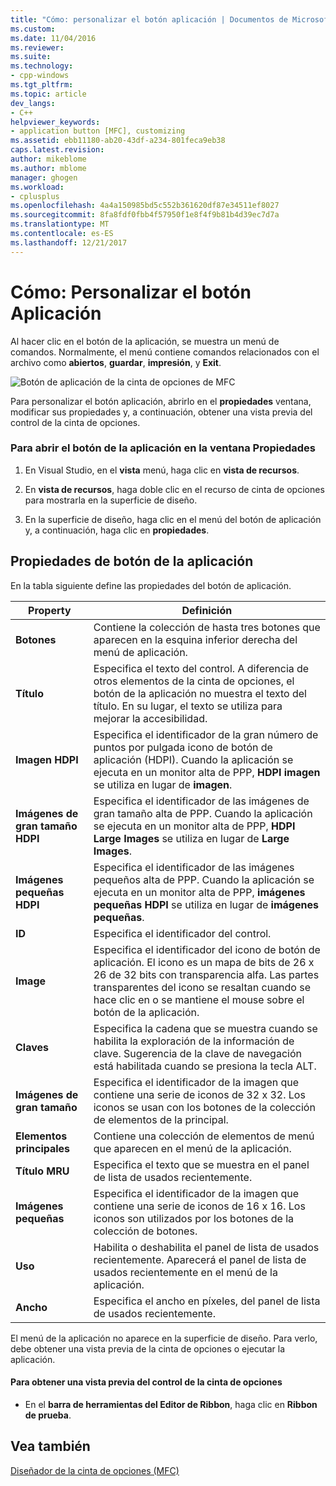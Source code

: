 ```yaml
---
title: "Cómo: personalizar el botón aplicación | Documentos de Microsoft"
ms.custom: 
ms.date: 11/04/2016
ms.reviewer: 
ms.suite: 
ms.technology:
- cpp-windows
ms.tgt_pltfrm: 
ms.topic: article
dev_langs:
- C++
helpviewer_keywords:
- application button [MFC], customizing
ms.assetid: ebb11180-ab20-43df-a234-801feca9eb38
caps.latest.revision: 
author: mikeblome
ms.author: mblome
manager: ghogen
ms.workload:
- cplusplus
ms.openlocfilehash: 4a4a150985bd5c552b361620df87e34511ef8027
ms.sourcegitcommit: 8fa8fdf0fbb4f57950f1e8f4f9b81b4d39ec7d7a
ms.translationtype: MT
ms.contentlocale: es-ES
ms.lasthandoff: 12/21/2017
---
```

# <a name="how-to-customize-the-application-button"></a>Cómo: Personalizar el botón Aplicación
Al hacer clic en el botón de la aplicación, se muestra un menú de comandos. Normalmente, el menú contiene comandos relacionados con el archivo como **abiertos**, **guardar**, **impresión**, y **Exit**.  
  
 ![Botón de aplicación de la cinta de opciones de MFC](../mfc/media/application_button.png "application_button")  
  
 Para personalizar el botón aplicación, abrirlo en el **propiedades** ventana, modificar sus propiedades y, a continuación, obtener una vista previa del control de la cinta de opciones.  
  
### <a name="to-open-the-application-button-in-the-properties-window"></a>Para abrir el botón de la aplicación en la ventana Propiedades  
  
1.  En Visual Studio, en el **vista** menú, haga clic en **vista de recursos**.  
  
2.  En **vista de recursos**, haga doble clic en el recurso de cinta de opciones para mostrarla en la superficie de diseño.  
  
3.  En la superficie de diseño, haga clic en el menú del botón de aplicación y, a continuación, haga clic en **propiedades**.  
  
## <a name="application-button-properties"></a>Propiedades de botón de la aplicación  
 En la tabla siguiente define las propiedades del botón de aplicación.  
  
|Property|Definición|  
|--------------|----------------|  
|**Botones**|Contiene la colección de hasta tres botones que aparecen en la esquina inferior derecha del menú de aplicación.|  
|**Título**|Especifica el texto del control. A diferencia de otros elementos de la cinta de opciones, el botón de la aplicación no muestra el texto del título. En su lugar, el texto se utiliza para mejorar la accesibilidad.|  
|**Imagen HDPI**|Especifica el identificador de la gran número de puntos por pulgada icono de botón de aplicación (HDPI). Cuando la aplicación se ejecuta en un monitor alta de PPP, **HDPI imagen** se utiliza en lugar de **imagen**.|  
|**Imágenes de gran tamaño HDPI**|Especifica el identificador de las imágenes de gran tamaño alta de PPP. Cuando la aplicación se ejecuta en un monitor alta de PPP, **HDPI Large Images** se utiliza en lugar de **Large Images**.|  
|**Imágenes pequeñas HDPI**|Especifica el identificador de las imágenes pequeños alta de PPP. Cuando la aplicación se ejecuta en un monitor alta de PPP, **imágenes pequeñas HDPI** se utiliza en lugar de **imágenes pequeñas**.|  
|**ID**|Especifica el identificador del control.|  
|**Image**|Especifica el identificador del icono de botón de aplicación. El icono es un mapa de bits de 26 x 26 de 32 bits con transparencia alfa. Las partes transparentes del icono se resaltan cuando se hace clic en o se mantiene el mouse sobre el botón de la aplicación.|  
|**Claves**|Especifica la cadena que se muestra cuando se habilita la exploración de la información de clave. Sugerencia de la clave de navegación está habilitada cuando se presiona la tecla ALT.|  
|**Imágenes de gran tamaño**|Especifica el identificador de la imagen que contiene una serie de iconos de 32 x 32. Los iconos se usan con los botones de la colección de elementos de la principal.|  
|**Elementos principales**|Contiene una colección de elementos de menú que aparecen en el menú de la aplicación.|  
|**Título MRU**|Especifica el texto que se muestra en el panel de lista de usados recientemente.|  
|**Imágenes pequeñas**|Especifica el identificador de la imagen que contiene una serie de iconos de 16 x 16. Los iconos son utilizados por los botones de la colección de botones.|  
|**Uso**|Habilita o deshabilita el panel de lista de usados recientemente. Aparecerá el panel de lista de usados recientemente en el menú de la aplicación.|  
|**Ancho**|Especifica el ancho en píxeles, del panel de lista de usados recientemente.|  
  
 El menú de la aplicación no aparece en la superficie de diseño. Para verlo, debe obtener una vista previa de la cinta de opciones o ejecutar la aplicación.  
  
#### <a name="to-preview-the-ribbon-control"></a>Para obtener una vista previa del control de la cinta de opciones  
  
-   En el **barra de herramientas del Editor de Ribbon**, haga clic en **Ribbon de prueba**.  
  
## <a name="see-also"></a>Vea también  
 [Diseñador de la cinta de opciones (MFC)](../mfc/ribbon-designer-mfc.md)

